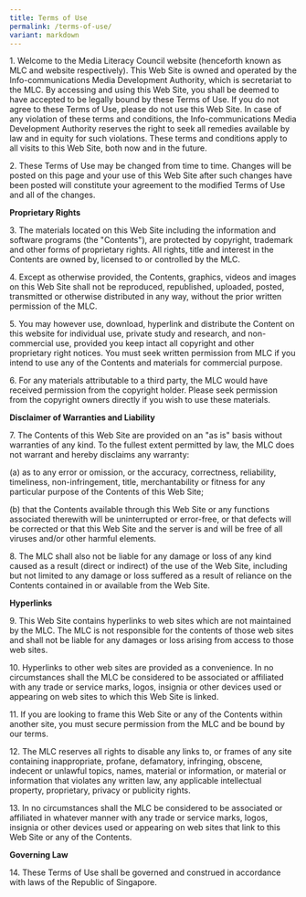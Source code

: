 ```yaml
---
title: Terms of Use
permalink: /terms-of-use/
variant: markdown
---
```


1\. Welcome to the Media Literacy Council website (henceforth known as MLC and website respectively). This Web Site is owned and operated by the Info-communications Media Development Authority, which is secretariat to the MLC. By accessing and using this Web Site, you shall be deemed to have accepted to be legally bound by these Terms of Use. If you do not agree to these Terms of Use, please do not use this Web Site. In case of any violation of these terms and conditions, the Info-communications Media Development Authority reserves the right to seek all remedies available by law and in equity for such violations. These terms and conditions apply to all visits to this Web Site, both now and in the future.

2\. These Terms of Use may be changed from time to time. Changes will be posted on this page and your use of this Web Site after such changes have been posted will constitute your agreement to the modified Terms of Use and all of the changes.

**Proprietary Rights**

3\. The materials located on this Web Site including the information and software programs (the "Contents"), are protected by copyright, trademark and other forms of proprietary rights. All rights, title and interest in the Contents are owned by, licensed to or controlled by the MLC.

4\. Except as otherwise provided, the Contents, graphics, videos and images on this Web Site shall not be reproduced, republished, uploaded, posted, transmitted or otherwise distributed in any way, without the prior written permission of the MLC.

5\. You may however use, download, hyperlink and distribute the Content on this website for individual use, private study and research, and non-commercial use, provided you keep intact all copyright and other proprietary right notices. You must seek written permission from MLC if you intend to use any of the Contents and materials for commercial purpose.

6\. For any materials attributable to a third party, the MLC would have received permission from the copyright holder. Please seek permission from the copyright owners directly if you wish to use these materials.

**Disclaimer of Warranties and Liability**

7\. The Contents of this Web Site are provided on an "as is" basis without warranties of any kind. To the fullest extent permitted by law, the MLC does not warrant and hereby disclaims any warranty:

(a) as to any error or omission, or the accuracy, correctness, reliability, timeliness, non-infringement, title, merchantability or fitness for any particular purpose of the Contents of this Web Site;

(b) that the Contents available through this Web Site or any functions associated therewith will be uninterrupted or error-free, or that defects will be corrected or that this Web Site and the server is and will be free of all viruses and/or other harmful elements.

8\. The MLC shall also not be liable for any damage or loss of any kind caused as a result (direct or indirect) of the use of the Web Site, including but not limited to any damage or loss suffered as a result of reliance on the Contents contained in or available from the Web Site.

**Hyperlinks**

9\. This Web Site contains hyperlinks to web sites which are not maintained by the MLC. The MLC is not responsible for the contents of those web sites and shall not be liable for any damages or loss arising from access to those web sites.

10\. Hyperlinks to other web sites are provided as a convenience. In no circumstances shall the MLC be considered to be associated or affiliated with any trade or service marks, logos, insignia or other devices used or appearing on web sites to which this Web Site is linked.

11\. If you are looking to frame this Web Site or any of the Contents within another site, you must secure permission from the MLC and be bound by our terms.

12\. The MLC reserves all rights to disable any links to, or frames of any site containing inappropriate, profane, defamatory, infringing, obscene, indecent or unlawful topics, names, material or information, or material or information that violates any written law, any applicable intellectual property, proprietary, privacy or publicity rights.

13\. In no circumstances shall the MLC be considered to be associated or affiliated in whatever manner with any trade or service marks, logos, insignia or other devices used or appearing on web sites that link to this Web Site or any of the Contents.

**Governing Law**

14\. These Terms of Use shall be governed and construed in accordance with laws of the Republic of Singapore.